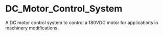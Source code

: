# DC_Motor_Control_System
A DC motor control system to control a 180VDC motor for applications in machinery modifications.
